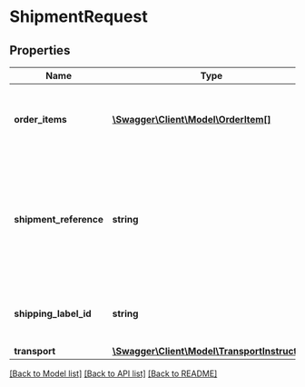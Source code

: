 # ShipmentRequest

## Properties
Name | Type | Description | Notes
------------ | ------------- | ------------- | -------------
**order_items** | [**\Swagger\Client\Model\OrderItem[]**](OrderItem.md) | List of order items to ship. Order item id&#39;s must belong to the same order. | 
**shipment_reference** | **string** | A user-defined reference that you can provide to add to the shipment. Can be used for own administration purposes. | [optional] 
**shipping_label_id** | **string** | The identifier of the purchased shipping label. | [optional] 
**transport** | [**\Swagger\Client\Model\TransportInstruction**](TransportInstruction.md) |  | [optional] 

[[Back to Model list]](../README.md#documentation-for-models) [[Back to API list]](../README.md#documentation-for-api-endpoints) [[Back to README]](../README.md)


